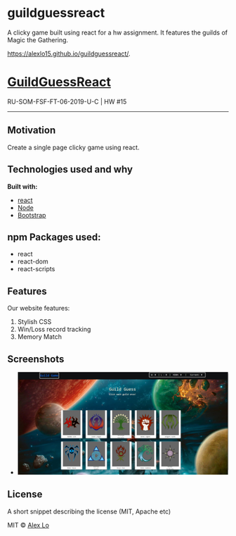 # guildguessreact
A clicky game built using react for a hw assignment. It features the guilds of Magic the Gathering.

https://alexlo15.github.io/guildguessreact/.



# [GuildGuessReact](https://alexlo15.github.io/guildguessreact/)
RU-SOM-FSF-FT-06-2019-U-C | HW #15

___

## Motivation
Create a single page clicky game using react.

## Technologies used and why

**Built with:**
* [react](https://reactjs.org/)
* [Node](https://nodejs.org/en/)
* [Bootstrap](https://getbootstrap.com/)

## npm Packages used:

* react
* react-dom
* react-scripts


## Features
Our website features: 

1. Stylish CSS
2. Win/Loss record tracking
3. Memory Match


## Screenshots


* ![Screenshot](public/screenshot.JPG)


## License
A short snippet describing the license (MIT, Apache etc)

MIT ©
[Alex Lo](https://github.com/alexlo15)





